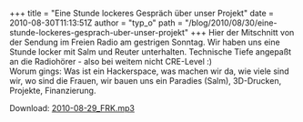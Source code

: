 +++
title = "Eine Stunde lockeres Gespräch über unser Projekt"
date = 2010-08-30T11:13:51Z
author = "typ_o"
path = "/blog/2010/08/30/eine-stunde-lockeres-gesprach-uber-unser-projekt"
+++
Hier der Mitschnitt von der Sendung im Freien Radio am gestrigen
Sonntag. Wir haben uns eine Stunde locker mit Salm und Reuter
unterhalten. Technische Tiefe angepaßt an die Radiohörer - also bei
weitem nicht CRE-Level :)  
Worum gings: Was ist ein Hackerspace, was machen wir da, wie viele sind
wir, wo sind die Frauen, wir bauen uns ein Paradies (Salm), 3D-Drucken,
Projekte, Finanzierung.  
  
  
  
Download:
[2010-08-29\_FRK.mp3](https://flipdot.org/blog/uploads/2010-08-29_FRK.mp3 "2010-08-29_FRK.mp3")
